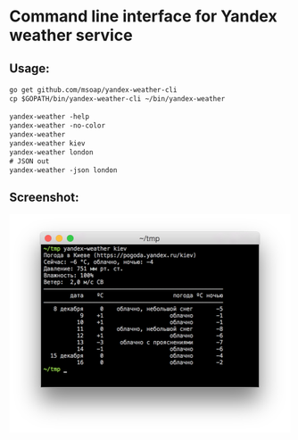 Command line interface for Yandex weather service
=================================================

Usage:
------

    go get github.com/msoap/yandex-weather-cli
    cp $GOPATH/bin/yandex-weather-cli ~/bin/yandex-weather

    yandex-weather -help
    yandex-weather -no-color
    yandex-weather
    yandex-weather kiev
    yandex-weather london
    # JSON out
    yandex-weather -json london

Screenshot:
-----------
<img src="https://raw.githubusercontent.com/msoap/msoap.github.com/master/img/yandex-weather.go.2014-12-07.screenshot.png" align="center" alt="Screenshot" height="391" width="508">
